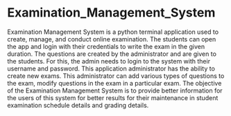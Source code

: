 # Examination_Management_System

Examination Management System is a python terminal application used to create, manage, and conduct online examination.  The students can open the app and login with their credentials to write the exam in the given duration. The questions are created by the administrator and are given to the students. For this, the admin needs to login to the system with their username and password. This application administrator has the ability to create new exams. This administrator can add various types of questions to the exam, modify questions in the exam in a particular exam. The objective of the Examination Management System is to provide better information for the users of this system for better results for their maintenance in student examination schedule details and grading details.
